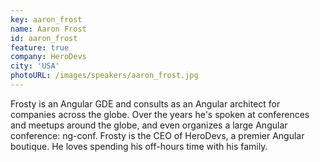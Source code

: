 ```yaml
---
key: aaron_frost
name: Aaron Frost
id: aaron_frost
feature: true
company: HeroDevs
city: 'USA'
photoURL: /images/speakers/aaron_frost.jpg
---
```

Frosty is an Angular GDE and consults as an Angular architect for companies across the globe. Over the years he's spoken at conferences and meetups around the globe, and even organizes a large Angular conference: ng-conf. Frosty is the CEO of HeroDevs, a premier Angular boutique. He loves spending his off-hours time with his family.